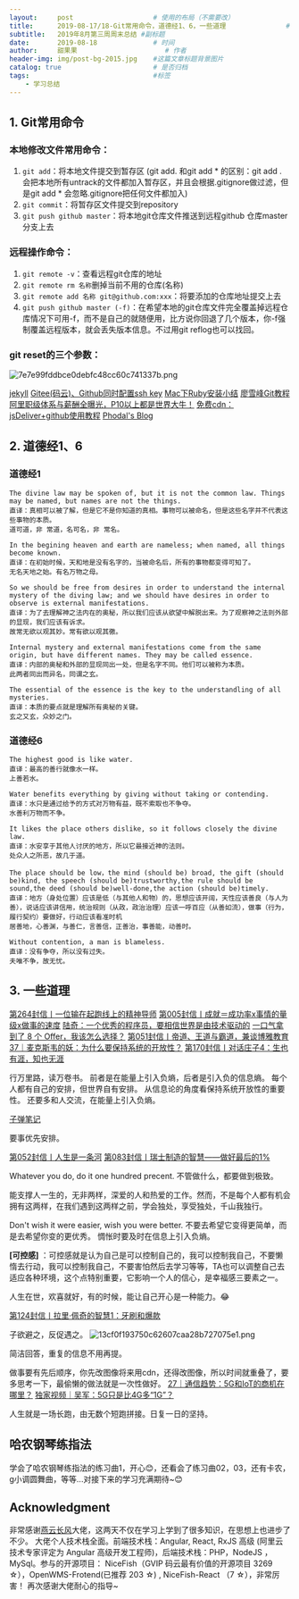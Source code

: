 ```yaml
---
layout:     post                    # 使用的布局（不需要改）
title:      2019-08-17/18-Git常用命令，道德经1、6，一些道理               # 标题 
subtitle:   2019年8月第三周周末总结 #副标题
date:       2019-08-18              # 时间
author:     甜果果                      # 作者
header-img: img/post-bg-2015.jpg    #这篇文章标题背景图片
catalog: true                       # 是否归档
tags:                               #标签
    - 学习总结 
---
```


## 1. Git常用命令
### 本地修改文件常用命令：
1. `git add`：将本地文件提交到暂存区
    (git add. 和git add * 的区别：git add . 会把本地所有untrack的文件都加入暂存区，并且会根据.gitignore做过滤，但是git add * 会忽略.gitignore把任何文件都加入)
2. `git commit`：将暂存区文件提交到repository
3. `git push github master`：将本地git仓库文件推送到远程github 仓库master分支上去
### 远程操作命令：
1. `git remote -v`：查看远程git仓库的地址
2. `git remote rm 名称`删掉当前不用的仓库(名称)
3. `git remote add 名称 git@github.com:xxx`：将要添加的仓库地址提交上去
4. `git push github master (-f)`：在希望本地的git仓库文件完全覆盖掉远程仓库情况下可用-f，而不是自己的就随便用，比方说你回退了几个版本，你-f强制覆盖远程版本，就会丢失版本信息。不过用git reflog也可以找回。
### git reset的三个参数：
![7e7e99fddbce0debfc48cc60c741337b.png](evernotecid://A48E35C2-11B7-4FAB-B1CB-CE27DEC23A2D/appyinxiangcom/7989011/ENResource/p565)

[jekyll](https://www.jekyll.com.cn)
[Gitee\(码云\)、Github同时配置ssh key](https://my.oschina.net/u/3552749/blog/1678082)
[Mac下Ruby安装小结](https://www.jianshu.com/p/22c1df57910d)
[廖雪峰Git教程](https://www.liaoxuefeng.com/wiki/896043488029600)
[阿里职级体系与薪酬全曝光，P10以上都是世界大牛！](https://mp.weixin.qq.com/s/s1r_Bcw-gwTMvY77o316_w)
[免费cdn：jsDeliver+github使用教程](https://baijiahao.baidu.com/s?id=1623013726378332873&wfr=spider&for=pc)
[Phodal's Blog](https://github.com/phodal/phodaldev)

## 2. 道德经1、6
### 道德经1
```
The divine law may be spoken of, but it is not the common law. Things may be named, but names are not the things.
直译：真相可以被了解，但是它不是你知道的真相。事物可以被命名，但是这些名字并不代表这些事物的本质。
道可道，非 常道，名可名，非 常名。
```
```
In the begining heaven and earth are nameless; when named, all things become known.
直译：在初始时候，天和地是没有名字的，当被命名后，所有的事物都变得可知了。
无名天地之始。有名万物之母。
```
```
So we should be free from desires in order to understand the internal mystery of the diving law; and we should have desires in order to observe is external manifestations.
直译：为了去理解神之法内在的奥秘，所以我们应该从欲望中解脱出来。为了观察神之法则外部的显现，我们应该有诉求。
故常无欲以观其妙。常有欲以观其徼。
```
```
Internal mystery and external manifestations come from the same origin, but have different names. They may be called essence.
直译：内部的奥秘和外部的显现同出一处，但是名字不同。他们可以被称为本质。
此两者同出而异名，同谓之玄。
```
```
The essential of the essence is the key to the understandling of all mysteries.
直译：本质的要点就是理解所有奥秘的关键。
玄之又玄，众妙之门。
```

### 道德经6
```
The highest good is like water. 
直译：最高的善行就像水一样。
上善若水。
```
```
Water benefits everything by giving without taking or contending.
直译：水只是通过给予的方式对万物有益，既不索取也不争夺。
水善利万物而不争。
```
```
It likes the place others dislike, so it follows closely the divine law.
直译：水安享于其他人讨厌的地方，所以它最接近神的法则。
处众人之所恶，故几于道。
```
```
The place should be low，the mind (should be) broad, the gift (should be)kind, the speech (should be)trustworthy,the rule should be sound,the deed (should be)well-done,the action (should be)timely.
直译：地方（身处位置）应该是低（与其他人和物）的，思想应该开阔，天性应该善良（与人为善），说话应该讲信用，统治规则（从政，政治治理）应该一呼百应（从善如流），做事（行为，履行契约）要做好，行动应该看准时机
居善地，心善渊，与善仁，言善信，正善治，事善能，动善时。
```
```
Without contention, a man is blameless.
直译：没有争夺，所以没有过失。
夫唯不争，故无忧。
```

## 3. 一些道理
[第264封信丨一位输在起跑线上的精神导师](https://m.igetget.com/rush/course/index/qKYBO4Xn5z2rL7x30dp7q4BL6YHgxiLo6I7yERqeYMBZ8ZPyWeo6DZgRbA8kmGl1)
[第005封信丨成就＝成功率x事情的量级x做事的速度](https://m.igetget.com/rush/course/index/W5l3BxdbLD627v1kMGPBj61oenIWkfq4WhqxJKrN2ym7M7PKZ8OV9gnezErXj0mR)
[陆奇：一个优秀的程序员，要相信世界是由技术驱动的](https://mp.weixin.qq.com/s/bj2yyCpPi58xGOqWBcGHcw)
[一口气拿到了 8 个 Offer，我该怎么选择？](https://mp.weixin.qq.com/s/_bHrD8574-8yo9ZsaBng-g)
[第051封信丨帝道、王道与霸道，兼谈博雅教育](https://m.igetget.com/rush/course/index/qKYBO4Xn5z2rL7x30dp7q4BL6YHgxiDWVC7yERqeYMBZ8ZPyWeo6DZgRbA8kmGl1)
[37｜麦克斯韦的妖：为什么要保持系统的开放性？](https://m.igetget.com/rush/course/index/vKeobmBZjE3LR2MVOPMXYOEnzUaJcj5gvSZqM1GA2d3JBJQ1J54axy0XYnzNdr8D)
[第170封信丨对话庄子4：生也有涯，知也无涯](https://m.igetget.com/rush/course/index/baG4zkR50EYg8Wdv21pKm6q0oLCXVsn3OiEYdg3NVx1mGmPBn7OqyZX3L6mJerKA)

行万里路，读万卷书。
前者是在能量上引入负熵，后者是引入负的信息熵。
每个人都有自己的安排，但世界自有安排。
从信息论的角度看保持系统开放性的重要性。
还要多和人交流，在能量上引入负熵。

[子弹笔记](https://youtu.be/fm15cmYU0IM)

要事优先安排。

[第052封信丨人生是一条河](https://m.igetget.com/rush/course/index/L5Vezmo0yZ7gYjMEqxw2OLaNRxiBrFAJyi86X3qKE4GdJdp6AGva19KWBNrXnR24)
[第083封信丨瑞士制造的智慧——做好最后的1%](https://m.igetget.com/rush/course/index/Ga4rAqlv5XLMxRDk7gwjX4Zl9kUaKiBbNijLzyXZk5Wx1xQVJEnz286b3BKO0eZd)

Whatever you do, do it one hundred precent.
不管做什么，都要做到极致。

能支撑人一生的，无非两样，深爱的人和热爱的工作。然而，不是每个人都有机会拥有这两样，在我们遇到这两样之前，学会独处，享受独处，千山我独行。

Don't wish it were easier, wish you were better. 
不要去希望它变得更简单，而是去希望你变的更优秀。
惆怅时要及时在信息上引入负熵。

**[可控感]** ：可控感就是认为自己是可以控制自己的，我可以控制我自己，不要懒惰去行动，我可以控制我自己，不要害怕然后去学习等等，TA也可以调整自己去适应各种环境，这个点特别重要，它影响一个人的信心，是幸福感三要素之一。

人生在世，欢喜就好，有的时候，能让自己开心是一种能力。😂

[第124封信丨拉里·佩奇的智慧1：牙刷和爆款](https://m.igetget.com/rush/course/index/Vedrz8joAvklDKgxM2QZ2EJxNlUEaiWekTbDykWg7o09Y9Q9yYLm6BZO5nJRbEaX?time=1566177462672&refreshT=1566177462672)

子欲避之，反促遇之。
![13cf0f193750c62607caa28b727075e1.png](evernotecid://A48E35C2-11B7-4FAB-B1CB-CE27DEC23A2D/appyinxiangcom/7989011/ENResource/p566)

简洁回答，重复的信息不用再提。

做事要有先后顺序，你先改图像将来用cdn，还得改图像，所以时间就重叠了，要多思考一下，最偷懒的做法就是一次性做好。
[27｜通信趋势：5G和IoT的商机在哪里？](https://m.igetget.com/rush/course/index/aZv1E9YrMbzLmONq2P9NmERagi37T8j51c7MYobrdB05n5wxoWejyGkRg5n3VX40)
[独家视频｜吴军：5G只是比4G多“1G”？](https://m.igetget.com/rush/course/index/lo7r1BaVG0ZO5Wm9LQ3KrDxZ8T2Xsz4raiObKLEgakJr9rQ8x32geJN46YEkDjdX)

人生就是一场长跑，由无数个短跑拼接。日复一日的坚持。

## 哈农钢琴练指法
学会了哈农钢琴练指法的练习曲1，开心😊，还看会了练习曲02，03，还有卡农，g小调圆舞曲，等等...对接下来的学习充满期待~😊

## Acknowledgment
非常感谢[燕云长风](https://yanyunchangfeng.com/)大佬，这两天不仅在学习上学到了很多知识，在思想上也进步了不少。
大佬个人技术栈全面。前端技术栈：Angular, React, RxJS 高级 (阿里云技术专家评定为 Angular 高级开发工程师)，后端技术栈：PHP，NodeJS ，MySql。参与的开源项目： NiceFish（GVIP 码云最有价值的开源项目 3269 ☆），OpenWMS-Frotend(已推荐 203 ☆) , NiceFish-React （7 ☆），非常厉害！
再次感谢大佬耐心的指导~
